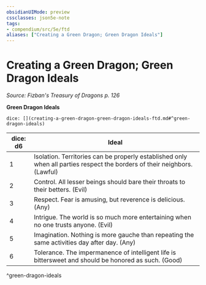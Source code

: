 ```yaml
---
obsidianUIMode: preview
cssclasses: json5e-note
tags:
- compendium/src/5e/ftd
aliases: ["Creating a Green Dragon; Green Dragon Ideals"]
---
```

# Creating a Green Dragon; Green Dragon Ideals
*Source: Fizban's Treasury of Dragons p. 126* 

**Green Dragon Ideals**

`dice: [](creating-a-green-dragon-green-dragon-ideals-ftd.md#^green-dragon-ideals)`

| dice: d6 | Ideal |
|----------|-------|
| 1 | Isolation. Territories can be properly established only when all parties respect the borders of their neighbors. (Lawful) |
| 2 | Control. All lesser beings should bare their throats to their betters. (Evil) |
| 3 | Respect. Fear is amusing, but reverence is delicious. (Any) |
| 4 | Intrigue. The world is so much more entertaining when no one trusts anyone. (Evil) |
| 5 | Imagination. Nothing is more gauche than repeating the same activities day after day. (Any) |
| 6 | Tolerance. The impermanence of intelligent life is bittersweet and should be honored as such. (Good) |
^green-dragon-ideals